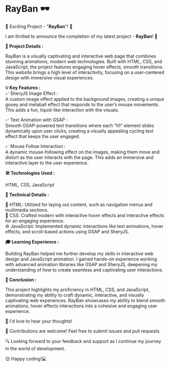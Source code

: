 # RayBan 🕶

🚀 Exciting Project - "<b>RayBan</b>"! 🎉

I am thrilled to announce the completion of my latest project - <b>RayBan</b>! 🌟

<b>🎯 Project Details : </b> <br>

RayBan is a visually captivating and interactive web page that combines stunning animations, modern web technologies. Built with HTML, CSS, and JavaScript, the project features engaging hover effects, smooth transitions. This website brings a high level of interactivity, focusing on a user-centered design with immersive visual experiences.
<br>

<b>💡 Key Features : </b><br>
✅ SheryJS Image Effect :<br>
A custom image effect applied to the background images, creating a unique gooey and metaball effect that responds to the user’s mouse movements. This adds a fun, liquid-like interaction with the visuals.<br>

✅ Text Animation with GSAP :<br>
Smooth GSAP-powered text transitions where each "h1" element slides dynamically upon user clicks, creating a visually appealing cycling text effect that keeps the user engaged.<br>

✅ Mouse Follow Interaction :<br>
A dynamic mouse-following effect on the images, making them move and distort as the user interacts with the page. This adds an immersive and interactive layer to the user experience.<br>


<b>🛠 Technologies Used : </b><br>

   HTML, CSS, JavaScript<br>

   <b>🧐 Technical Details : </b>
   
  🧩 HTML: Utilized for laying out content, such as navigation menus and multimedia sections.<br> 
  🎨 CSS: Crafted modern with interactive hover effects and interactive effects for an engaging experience.<br>
  ⚙️ JavaScript: Implemented dynamic interactions like text animations, hover effects, and scroll-based actions using GSAP and SheryJS.

<b>🎓 Learning Experience : </b><br>

Building RayBan helped me further develop my skills in interactive web design and JavaScript animation. I gained hands-on experience working with advanced animation libraries like GSAP and SheryJS, deepening my understanding of how to create seamless and captivating user interactions.

 <b>📝 Conclusion : </b>

This project highlights my proficiency in HTML, CSS, and JavaScript, demonstrating my ability to craft dynamic, interactive, and visually captivating web experiences. RayBan showcases my ability to blend smooth animations, hover effects interactions into a cohesive and engaging user experience.


📢 I'd love to hear your thoughts!

🤝 Contributions are welcome! Feel free to submit issues and pull requests.

🔍 Looking forward to your feedback and support as I continue my journey in the world of development.

😊 Happy coding!💻

